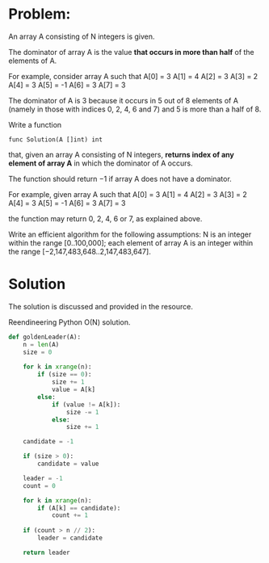 # Problem:

An array A consisting of N integers is given.

The dominator of array A is the value **that occurs in more than half** of the elements of A.

For example, consider array A such that
 A[0] = 3    A[1] = 4    A[2] =  3
 A[3] = 2    A[4] = 3    A[5] = -1
 A[6] = 3    A[7] = 3

The dominator of A is 3 because it occurs in 5 out of 8 elements of A (namely in those with indices 0, 2, 4, 6 and 7) and 5 is more than a half of 8.

Write a function

    func Solution(A []int) int

that, given an array A consisting of N integers,
**returns index of any element of array A** in which the dominator of A occurs.

The function should return −1 if array A does not have a dominator.

For example, given array A such that
 A[0] = 3    A[1] = 4    A[2] =  3
 A[3] = 2    A[4] = 3    A[5] = -1
 A[6] = 3    A[7] = 3

the function may return 0, 2, 4, 6 or 7, as explained above.

Write an efficient algorithm for the following assumptions:
 N is an integer within the range [0..100,000];
 each element of array A is an integer within the range [−2,147,483,648..2,147,483,647].


# Solution
The solution is discussed and provided in the resource.

Reendineering Python O(N) solution.
```python
def goldenLeader(A):
	n = len(A)
	size = 0
	
	for k in xrange(n):	
		if (size == 0):
			size += 1
			value = A[k]
		else:
			if (value != A[k]):
				size -= 1
			else:
				size += 1

	candidate = -1

	if (size > 0):
		candidate = value

	leader = -1
	count = 0

	for k in xrange(n):
		if (A[k] == candidate):
			count += 1
	
	if (count > n // 2):
		leader = candidate

	return leader
```
